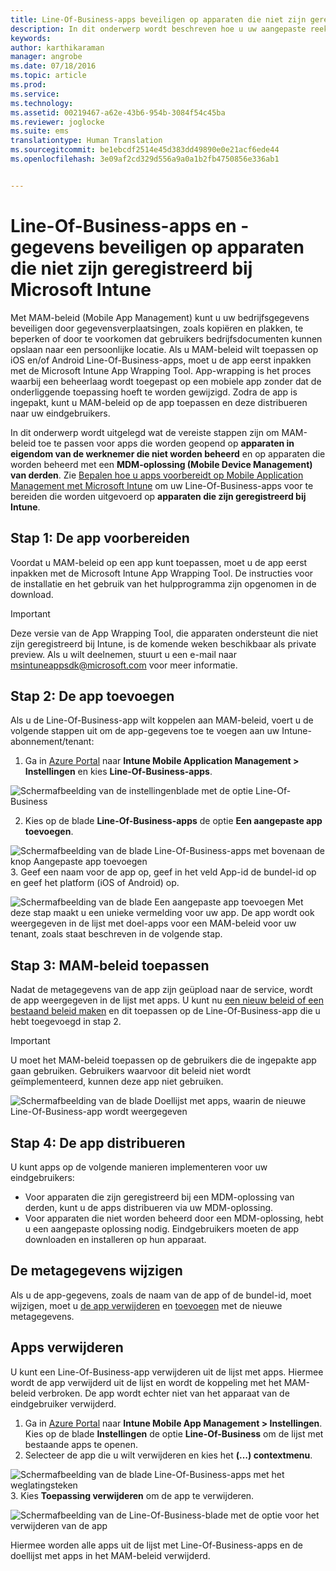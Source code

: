 ```yaml
---
title: Line-Of-Business-apps beveiligen op apparaten die niet zijn geregistreerd | Microsoft Intune
description: In dit onderwerp wordt beschreven hoe u uw aangepaste reeks business-apps kunt voorbereiden, zodat u beleidsregels voor het beheren van mobiele apps kunt toepassen die kunnen helpen gegevensverlies te voorkomen.
keywords: 
author: karthikaraman
manager: angrobe
ms.date: 07/18/2016
ms.topic: article
ms.prod: 
ms.service: 
ms.technology: 
ms.assetid: 00219467-a62e-43b6-954b-3084f54c45ba
ms.reviewer: joglocke
ms.suite: ems
translationtype: Human Translation
ms.sourcegitcommit: be1ebcdf2514e45d383dd49890e0e21acf6ede44
ms.openlocfilehash: 3e09af2cd329d556a9a0a1b2fb4750856e336ab1


---
```


# Line-Of-Business-apps en -gegevens beveiligen op apparaten die niet zijn geregistreerd bij Microsoft Intune

Met MAM-beleid (Mobile App Management) kunt u uw bedrijfsgegevens beveiligen door gegevensverplaatsingen, zoals kopiëren en plakken, te beperken of door te voorkomen dat gebruikers bedrijfsdocumenten kunnen opslaan naar een persoonlijke locatie.   Als u MAM-beleid wilt toepassen op iOS en/of Android Line-Of-Business-apps, moet u de app eerst inpakken met de Microsoft Intune App Wrapping Tool.  App-wrapping is het proces waarbij een beheerlaag wordt toegepast op een mobiele app zonder dat de onderliggende toepassing hoeft te worden gewijzigd.  Zodra de app is ingepakt, kunt u MAM-beleid op de app toepassen en deze distribueren naar uw eindgebruikers.  

In dit onderwerp wordt uitgelegd wat de vereiste stappen zijn om MAM-beleid toe te passen voor apps die worden geopend op **apparaten in eigendom van de werknemer die niet worden beheerd** en op apparaten die worden beheerd met een **MDM-oplossing (Mobile Device Management) van derden**.  Zie [Bepalen hoe u apps voorbereidt op Mobile Application Management met Microsoft Intune](decide-how-to-prepare-apps-for-mobile-application-management-with-microsoft-intune.md) om uw Line-Of-Business-apps voor te bereiden die worden uitgevoerd op **apparaten die zijn geregistreerd bij Intune**.
##  Stap 1: De app voorbereiden
Voordat u MAM-beleid op een app kunt toepassen, moet u de app eerst inpakken met de Microsoft Intune App Wrapping Tool.  De instructies voor de installatie en het gebruik van het hulpprogramma zijn opgenomen in de download.  
>[!IMPORTANT]  
>Deze versie van de App Wrapping Tool, die apparaten ondersteunt die niet zijn geregistreerd bij Intune, is de komende weken beschikbaar als private preview. Als u wilt deelnemen, stuurt u een e-mail naar msintuneappsdk@microsoft.com voor meer informatie.

## Stap 2: De app toevoegen

Als u de Line-Of-Business-app wilt koppelen aan MAM-beleid, voert u de volgende stappen uit om de app-gegevens toe te voegen aan uw Intune-abonnement/tenant:

1. Ga in [Azure Portal](https://portal.azure.com/) naar **Intune Mobile Application Management > Instellingen** en kies **Line-Of-Business-apps**.

  ![Schermafbeelding van de instellingenblade met de optie Line-Of-Business](../media/mam-azure-portal-lob-on-settings.png)

2. Kies op de blade **Line-Of-Business-apps** de optie **Een aangepaste app toevoegen**.

  ![Schermafbeelding van de blade Line-Of-Business-apps met bovenaan de knop Aangepaste app toevoegen](../media/mam-azure-portal-add-lob-app-action.png)
3.  Geef een naam voor de app op, geef in het veld App-id de bundel-id op en geef het platform (iOS of Android) op.

  ![Schermafbeelding van de blade Een aangepaste app toevoegen](../media/mam-azure-portal-add-app-details.png) Met deze stap maakt u een unieke vermelding voor uw app.  De app wordt ook weergegeven in de lijst met doel-apps voor een MAM-beleid voor uw tenant, zoals staat beschreven in de volgende stap.

## Stap 3: MAM-beleid toepassen
Nadat de metagegevens van de app zijn geüpload naar de service, wordt de app weergegeven in de lijst met apps.  U kunt nu [een nieuw beleid of een bestaand beleid maken](create-and-deploy-mobile-app-management-policies-with-microsoft-intune.md) en dit toepassen op de Line-Of-Business-app die u hebt toegevoegd in stap 2.

>[!IMPORTANT]
>U moet het MAM-beleid toepassen op de gebruikers die de ingepakte app gaan gebruiken.  Gebruikers waarvoor dit beleid niet wordt geïmplementeerd, kunnen deze app niet gebruiken.


  ![Schermafbeelding van de blade Doellijst met apps, waarin de nieuwe Line-Of-Business-app wordt weergegeven](../media/mam-azure-portal-lob-on-targeted-app-list.png)
## Stap 4: De app distribueren
U kunt apps op de volgende manieren implementeren voor uw eindgebruikers:
* Voor apparaten die zijn geregistreerd bij een MDM-oplossing van derden, kunt u de apps distribueren via uw MDM-oplossing.
* Voor apparaten die niet worden beheerd door een MDM-oplossing, hebt u een aangepaste oplossing nodig. Eindgebruikers moeten de app downloaden en installeren op hun apparaat.

## De metagegevens wijzigen
Als u de app-gegevens, zoals de naam van de app of de bundel-id, moet wijzigen, moet u [de app verwijderen](#remove-apps) en [toevoegen](#step-2-add-the-app) met de nieuwe metagegevens.

##  Apps verwijderen
U kunt een Line-Of-Business-app verwijderen uit de lijst met apps.  Hiermee wordt de app verwijderd uit de lijst en wordt de koppeling met het MAM-beleid verbroken. De app wordt echter niet van het apparaat van de eindgebruiker verwijderd.  

1.  Ga in [Azure Portal](https://portal.azure.com/) naar **Intune Mobile App Management > Instellingen**.  Kies op de blade **Instellingen** de optie **Line-Of-Business** om de lijst met bestaande apps te openen.  
2.  Selecteer de app die u wilt verwijderen en kies het **(…) contextmenu**.

  ![Schermafbeelding van de blade Line-Of-Business-apps met het weglatingsteken](../media/mam-azure-portal-lob-context-menu.png)
3.  Kies **Toepassing verwijderen** om de app te verwijderen.

  ![Schermafbeelding van de Line-Of-Business-blade met de optie voor het verwijderen van de app](../media/mam-azure-portal-delete-app.png)

  Hiermee worden alle apps uit de lijst met Line-Of-Business-apps en de doellijst met apps in het MAM-beleid verwijderd.



<!--HONumber=Jul16_HO5-->


